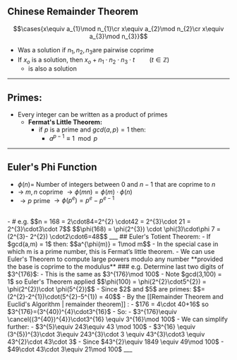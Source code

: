 ## Chinese Remainder Theorem 
$$\cases{x\equiv a_{1}\mod n_{1}\cr x\equiv a_{2}\mod n_{2}\cr x\equiv a_{3}\mod n_{3}}$$
- Was a solution if $n_1,n_2,n_3$are pairwise coprime
- If $x_o$ is a solution, then $x_{o}+ n_{1} \cdot n_{2}\cdot n_{3}\cdot t\quad\quad (t\in\mathbb{Z})$ 
	- is also a solution
___
## Primes:
- Every integer can be written as a product of primes
	- **Fermat's Little Theorem:** 
		- if $p$ is a prime and $gcd(a,p) = 1$ then:
			- $a^{p-1}\equiv 1\mod p$
___
## Euler's Phi Function
- $\phi(n) =$ Number of integers between $0$ and $n-1$ that are coprime to $n$
- $\rightarrow$ $m,n$ coprime $\rightarrow \phi(mn) = \phi(m)\cdot\phi(n)$
- $\rightarrow p$ prime $\rightarrow \phi(p^{e})= p^{e}- p^{e-1}$
<br>
- # e.g.
$$n = 168 = 2\cdot84=2^{2} \cdot42 = 2^{3}\cdot 21 = 2^{3}\cdot3\cdot 7$$
$$\phi(168) = \phi(2^{3}) \cdot \phi(3)\cdot\phi 7 = (2^{3}- 2^{2}) \cdot2\cdot6=48$$
___
## Euler's Totient Theorem:
- If $gcd(a,m) = 1$ then:
$$a^{\phi(m)} = 1\mod m$$
- In the special case in which m is a prime number, this is Fermat’s little theorem.
- We can use Euler's Theorem to compute large powers modulo any number **provided the base is coprime to the modulus**
 ### e.g. Determine last two digits of $3^{176}$:
- This is the same as $3^{176}\mod 100$
-  Note $gcd(3,100) = 1$ so Euler's Theorem applied
$$\phi(100) = \phi(2^{2}\cdot5^{2}) = \phi(2^{2})\cdot \phi(5^{2})$$
- Since $2$ and $5$ are primes:
$$= (2^{2}-2^{1})\cdot(5^{2}-5^{1}) = 40$$
- By the [[Remainder Theorem and Euclid's Algorithm | remainder theorem]] :
	- $176 = 4\cdot 40+16$ so $3^{176}=(3^{40})^{4}\cdot3^{16}$
- So:
	- $3^{176}\equiv \cancel{(3^{40})^{4}}\cdot3^{16} \equiv 3^{16}\mod 100$
- We can simplify further:
	- $3^{5}\equiv 243\equiv 43 \mod 100$
	- $3^{16} \equiv (3^{5})^{3}\cdot 3\equiv 243^{3}\cdot 3 \equiv 43^{3}\cdot3 \equiv 43^{2}\cdot 43\cdot 3$
- Since $43^{2}\equiv 1849 \equiv 49\mod 100$
	- $49\cdot 43\cdot 3\equiv 21\mod 100$
___ 